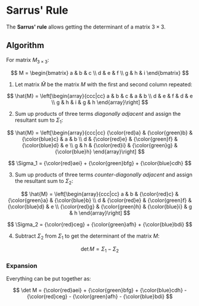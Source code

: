 # Sarrus' Rule

The **Sarrus' rule** allows getting the determinant of a matrix $3 \times 3$.

## Algorithm

For  matrix $M_{3 \times 3}$:

$$
M = \begin{bmatrix}
a & b & c
\\
d & e & f
\\
g & h & i
\end{bmatrix}
$$

1. Let matrix $\hat{M}$ be the matrix $M$ with the first and second column repeated:

$$
\hat{M} = \left[\begin{array}{ccc|cc}
a & b & c & a & b
\\
d & e & f & d & e
\\
g & h & i & g & h
\end{array}\right]
$$

2. Sum up products of three terms _diagonally adjacent_ and assign the resultant sum to $\Sigma_1$:

$$
\hat{M} = \left[\begin{array}{ccc|cc}
{\color{red}a} & {\color{green}b} & {\color{blue}c} & a & b
\\
d & {\color{red}e} & {\color{green}f} & {\color{blue}d} & e
\\
g & h & {\color{red}i} & {\color{green}g} & {\color{blue}h}
\end{array}\right]
$$

$$
\Sigma_1 = {\color{red}aei} + {\color{green}bfg} + {\color{blue}cdh}
$$

3. Sum up products of three terms _counter-diagonally adjacent_ and assign the resultant sum to $\Sigma_2$:

$$
\hat{M} = \left[\begin{array}{ccc|cc}
a & b & {\color{red}c} & {\color{green}a} & {\color{blue}b}
\\
d & {\color{red}e} & {\color{green}f} & {\color{blue}d} & e
\\
{\color{red}g} & {\color{green}h} & {\color{blue}i} & g & h
\end{array}\right]
$$

$$
\Sigma_2 = {\color{red}ceg} + {\color{green}afh} + {\color{blue}bdi}
$$

4. Subtract $\Sigma_2$ from $\Sigma_1$ to get the determinant of the matrix $M$:

$$
\det M = \Sigma_1 - \Sigma_2
$$

### Expansion

Everything can be put together as:

$$
\det M = {\color{red}aei} + {\color{green}bfg} + {\color{blue}cdh} - {\color{red}ceg} - {\color{green}afh} - {\color{blue}bdi}
$$

